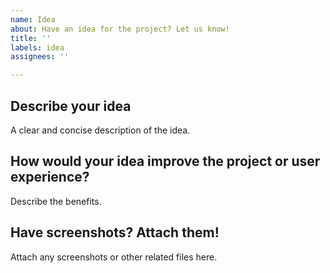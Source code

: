 ```yaml
---
name: Idea
about: Have an idea for the project? Let us know!
title: ''
labels: idea
assignees: ''

---
```


## **Describe your idea**
A clear and concise description of the idea.

## **How would your idea improve the project or user experience?**
Describe the benefits.

## **Have screenshots? Attach them!**
Attach any screenshots or other related files here.
